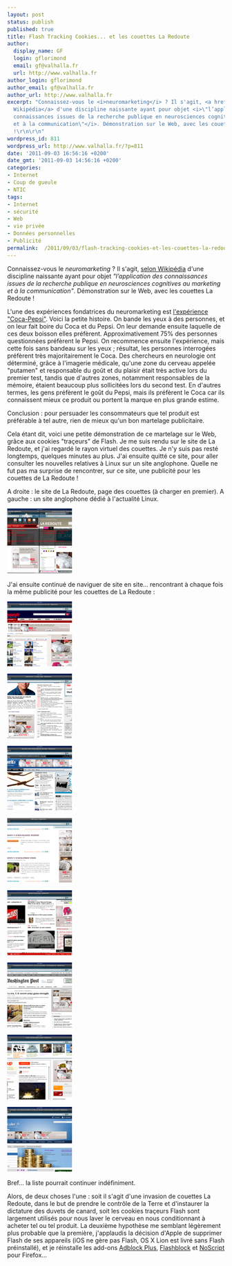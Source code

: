 ```yaml
---
layout: post
status: publish
published: true
title: Flash Tracking Cookies... et les couettes La Redoute
author:
  display_name: GF
  login: gflorimond
  email: gf@valhalla.fr
  url: http://www.valhalla.fr
author_login: gflorimond
author_email: gf@valhalla.fr
author_url: http://www.valhalla.fr
excerpt: "Connaissez-vous le <i>neuromarketing</i> ? Il s'agit, <a href=\"http://fr.wikipedia.org/wiki/Neuromarketing\">selon
  Wikipédia</a> d'une discipline naissante ayant pour objet <i>\"l’application des
  connaissances issues de la recherche publique en neurosciences cognitives au marketing
  et à la communication\"</i>. Démonstration sur le Web, avec les couettes La Redoute
  !\r\n\r\n"
wordpress_id: 811
wordpress_url: http://www.valhalla.fr/?p=811
date: '2011-09-03 16:56:16 +0200'
date_gmt: '2011-09-03 14:56:16 +0200'
categories:
- Internet
- Coup de gueule
- NTIC
tags:
- Internet
- sécurité
- Web
- vie privée
- Données personnelles
- Publicité
permalink:  /2011/09/03/flash-tracking-cookies-et-les-couettes-la-redoute/
---
```

<p>Connaissez-vous le <i>neuromarketing</i> ? Il s'agit, <a href="http://fr.wikipedia.org/wiki/Neuromarketing">selon Wikipédia</a> d'une discipline naissante ayant pour objet <i>"l’application des connaissances issues de la recherche publique en neurosciences cognitives au marketing et à la communication"</i>. Démonstration sur le Web, avec les couettes La Redoute !</p>
<p><a id="more"></a><a id="more-811"></a></p>
<p>L'une des expériences fondatrices du neuromarketing est <a href="http://www.we-ew.com/ethique/le-mystere-coca-vs-pepsi-explique-par-le-neuromarketing-1001">l'expérience "Coca-Pepsi"</a>. Voici la petite histoire. On bande les yeux à des personnes, et on leur fait boire du Coca et du Pepsi. On leur demande ensuite laquelle de ces deux boisson elles préfèrent. Approximativement 75% des personnes questionnées préfèrent le Pepsi. On recommence ensuite l'expérience, mais cette fois sans bandeau sur les yeux ; résultat, les personnes interrogées préfèrent très majoritairement le Coca. Des chercheurs en neurologie ont déterminé, grâce à l'imagerie médicale, qu'une zone du cerveau appelée "putamen" et responsable du goût et du plaisir était très active lors du premier test, tandis que d'autres zones, notamment responsables de la mémoire, étaient beaucoup plus sollicitées lors du second test. En d'autres termes, les gens préfèrent le goût du Pepsi, mais ils préfèrent le Coca car ils connaissent mieux ce produit ou portent la marque en plus grande estime. </p>
<p>Conclusion : pour persuader les consommateurs que tel produit est préférable à tel autre, rien de mieux qu'un bon martelage publicitaire. </p>
<p>Cela étant dit, voici une petite démonstration de ce martelage sur le Web, grâce aux cookies "traçeurs" de Flash. Je me suis rendu sur le site de La Redoute, et j'ai regardé le rayon virtuel des couettes. Je n'y suis pas resté longtemps, quelques minutes au plus. J'ai ensuite quitté ce site, pour aller consulter les nouvelles relatives à Linux sur un site anglophone. Quelle ne fut pas ma surprise de rencontrer, sur ce site, une publicité pour les couettes de La Redoute !</p>

<p>A droite : le site de La Redoute, page des couettes (à charger en premier). A gauche : un site anglophone dédié à l&#039;actualité Linux.</p> 

<p><a href="/public/posts/2011-09-03-redoute/redoute2.png"><img src="/public/posts/2011-09-03-redoute/redoute2-150x150.png" alt="" title="redoute" width="150" height="150" class="size-thumbnail wp-image-812" /></a></p>

<p>J'ai ensuite continué de naviguer de site en site... rencontrant à chaque fois la même publicité pour les couettes de La Redoute :</p>

<p><a href="/public/posts/2011-09-03-redoute/redoute3.png"><img src="/public/posts/2011-09-03-redoute/redoute3-150x150.png" alt="" title="redoute3" width="150" height="150" class="size-thumbnail wp-image-813" /></a></p>

<p><a href="/public/posts/2011-09-03-redoute/redoute4.png"><img src="/public/posts/2011-09-03-redoute/redoute4-150x150.png" alt="" title="redoute4" width="150" height="150" class="size-thumbnail wp-image-814" /></a></p>

<p><a href="/public/posts/2011-09-03-redoute/redoute5.png"><img src="/public/posts/2011-09-03-redoute/redoute5-150x150.png" alt="" title="redoute5" width="150" height="150" class="size-thumbnail wp-image-815" /></a></p>

<p><a href="/public/posts/2011-09-03-redoute/redoute6.png"><img src="/public/posts/2011-09-03-redoute/redoute6-150x150.png" alt="" title="redoute6" width="150" height="150" class="size-thumbnail wp-image-816" /></a></p>

<p><a href="/public/posts/2011-09-03-redoute/redoute7.png"><img src="/public/posts/2011-09-03-redoute/redoute7-150x150.png" alt="" title="redoute7" width="150" height="150" class="size-thumbnail wp-image-817" /></a></p>

<p><a href="/public/posts/2011-09-03-redoute/redoute8.png"><img src="/public/posts/2011-09-03-redoute/redoute8-150x150.png" alt="" title="redoute8" width="150" height="150" class="size-thumbnail wp-image-818" /></a></p>

<p><a href="/public/posts/2011-09-03-redoute/redoute9.png"><img src="/public/posts/2011-09-03-redoute/redoute9-150x150.png" alt="" title="redoute9" width="150" height="150" class="size-thumbnail wp-image-819" /></a></p>

<p><a href="/public/posts/2011-09-03-redoute/redoute10.png"><img src="/public/posts/2011-09-03-redoute/redoute10-150x150.png" alt="" title="redoute10" width="150" height="150" class="size-thumbnail wp-image-820" /></a></p>

<p>Bref... la liste pourrait continuer indéfiniment.</p>
<p>Alors, de deux choses l'une : soit il s'agit d'une invasion de couettes La Redoute, dans le but de prendre le contrôle de la Terre et d'instaurer la dictature des duvets de canard, soit les cookies traçeurs Flash sont largement utilisés pour nous laver le cerveau en nous conditionnant à acheter tel ou tel produit. La deuxième hypothèse me semblant légèrement plus probable que la première, j'applaudis la décision d'Apple de supprimer Flash de ses appareils (iOS ne gère pas Flash, OS X Lion est livré sans Flash préinstallé), et je réinstalle les add-ons <a href="https://addons.mozilla.org/fr/firefox/addon/adblock-plus/">Adblock Plus</a>, <a href="https://addons.mozilla.org/fr/firefox/addon/flashblock/">Flashblock</a> et <a href="https://addons.mozilla.org/fr/firefox/addon/noscript/">NoScript</a> pour Firefox...</p>
